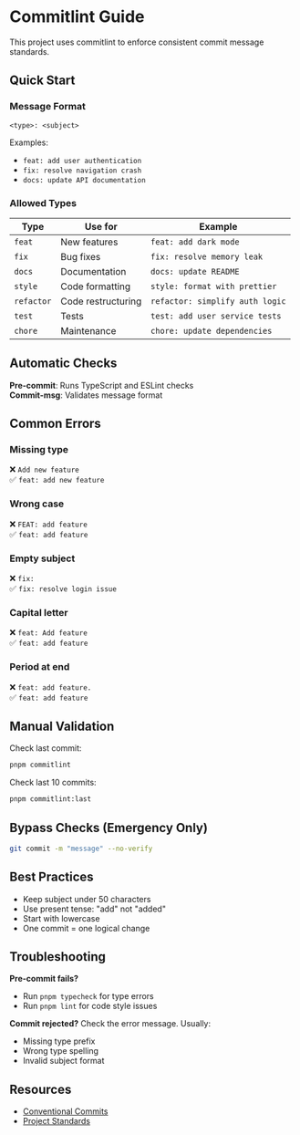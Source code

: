 # Commitlint Guide

This project uses commitlint to enforce consistent commit message standards.

## Quick Start

### Message Format

```
<type>: <subject>
```

Examples:
- `feat: add user authentication`
- `fix: resolve navigation crash`
- `docs: update API documentation`

### Allowed Types

| Type | Use for | Example |
|------|---------|---------|
| `feat` | New features | `feat: add dark mode` |
| `fix` | Bug fixes | `fix: resolve memory leak` |
| `docs` | Documentation | `docs: update README` |
| `style` | Code formatting | `style: format with prettier` |
| `refactor` | Code restructuring | `refactor: simplify auth logic` |
| `test` | Tests | `test: add user service tests` |
| `chore` | Maintenance | `chore: update dependencies` |

## Automatic Checks

**Pre-commit**: Runs TypeScript and ESLint checks  
**Commit-msg**: Validates message format

## Common Errors

### Missing type
❌ `Add new feature`  
✅ `feat: add new feature`

### Wrong case
❌ `FEAT: add feature`  
✅ `feat: add feature`

### Empty subject
❌ `fix:`  
✅ `fix: resolve login issue`

### Capital letter
❌ `feat: Add feature`  
✅ `feat: add feature`

### Period at end
❌ `feat: add feature.`  
✅ `feat: add feature`

## Manual Validation

Check last commit:
```bash
pnpm commitlint
```

Check last 10 commits:
```bash
pnpm commitlint:last
```

## Bypass Checks (Emergency Only)

```bash
git commit -m "message" --no-verify
```

## Best Practices

- Keep subject under 50 characters
- Use present tense: "add" not "added"
- Start with lowercase
- One commit = one logical change

## Troubleshooting

**Pre-commit fails?**
- Run `pnpm typecheck` for type errors
- Run `pnpm lint` for code style issues

**Commit rejected?**
Check the error message. Usually:
- Missing type prefix
- Wrong type spelling
- Invalid subject format

## Resources

- [Conventional Commits](https://www.conventionalcommits.org/)
- [Project Standards](../CLAUDE.md#git-commit-standards)